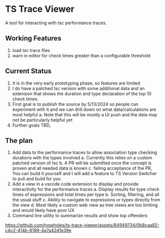 # TS Trace Viewer

A tool for interacting with tsc performance traces.

## Working Features

1. load tsc trace files
2. warn in editor for check times greater than a configurable threshold

## Current Status

1. It is in the very early prototyping phase, so features are limited
2. I do have a patched tsc version with some additional data and an extension that shows the duration and type declaration of the top 10 check times.
3. First goal is to publish the source by 5/13/2024 so people can experiment with it and we can drill down on what data/calculations are most helpful
   a. Note that this will be mostly a UI push and the data may not be particularly helpful yet
4. Further goals TBD,

## The plan

1. Add data to the performance traces to allow association type checking durations with the types involved
   a. Currently this relies on a custom patched version of tsc
   b. A PR will be submitted once the concept is proven and all needed data is known
   c. failing acceptance of the PR, You can build it yourself and I will add a feature to TS Version Switcher to pull and build for you
2. Add a view in a vscode code extension to display and provide interactivity for the performance traces
   a. Display results for type check times of expressions and total times per type
   b. Sorting, filtering, and all the usual stuff
   c. Ability to navigate to expressions or types directly from the view
   d. Most likely a custom web view as tree views are too limiting and would likely have poor UX
3. Command line utility to summarize results and show top offenders

https://github.com/typeholes/ts-trace-viewer/assets/84949734/0b8caa82-c4c2-414b-8189-4a7a4241e39e
